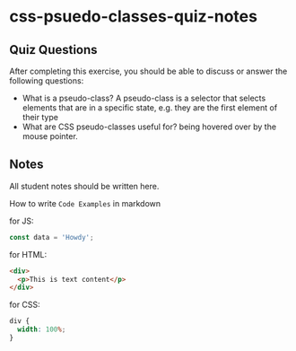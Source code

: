 # css-psuedo-classes-quiz-notes

## Quiz Questions

After completing this exercise, you should be able to discuss or answer the following questions:

- What is a pseudo-class?
  A pseudo-class is a selector that selects elements that are in a specific state, e.g. they are the first element of their type
- What are CSS pseudo-classes useful for?
  being hovered over by the mouse pointer.

## Notes

All student notes should be written here.

How to write `Code Examples` in markdown

for JS:

```javascript
const data = 'Howdy';
```

for HTML:

```html
<div>
  <p>This is text content</p>
</div>
```

for CSS:

```css
div {
  width: 100%;
}
```
